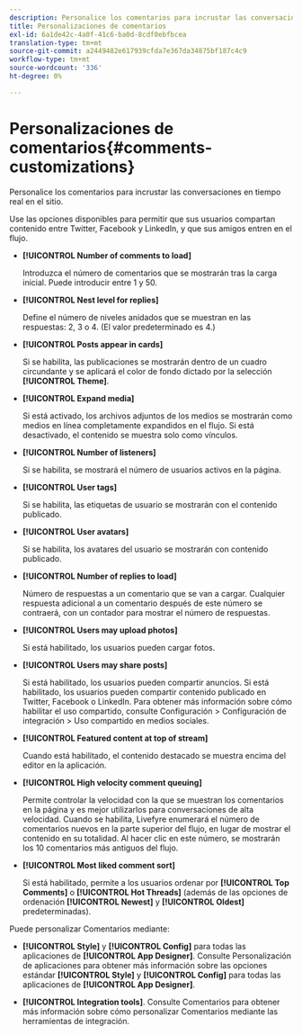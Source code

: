 ```yaml
---
description: Personalice los comentarios para incrustar las conversaciones en tiempo real en el sitio.
title: Personalizaciones de comentarios
exl-id: 6a1de42c-4a0f-41c6-ba0d-8cdf0ebfbcea
translation-type: tm+mt
source-git-commit: a2449482e617939cfda7e367da34875bf187c4c9
workflow-type: tm+mt
source-wordcount: '336'
ht-degree: 0%

---
```


# Personalizaciones de comentarios{#comments-customizations}

Personalice los comentarios para incrustar las conversaciones en tiempo real en el sitio.



Use las opciones disponibles para permitir que sus usuarios compartan contenido entre Twitter, Facebook y LinkedIn, y que sus amigos entren en el flujo.

* **[!UICONTROL Number of comments to load]**

   Introduzca el número de comentarios que se mostrarán tras la carga inicial. Puede introducir entre 1 y 50.

* **[!UICONTROL Nest level for replies]**

   Define el número de niveles anidados que se muestran en las respuestas: 2, 3 o 4. (El valor predeterminado es 4.)

* **[!UICONTROL Posts appear in cards]**

   Si se habilita, las publicaciones se mostrarán dentro de un cuadro circundante y se aplicará el color de fondo dictado por la selección **[!UICONTROL Theme]**.

* **[!UICONTROL Expand media]**

   Si está activado, los archivos adjuntos de los medios se mostrarán como medios en línea completamente expandidos en el flujo. Si está desactivado, el contenido se muestra solo como vínculos.

* **[!UICONTROL Number of listeners]**

   Si se habilita, se mostrará el número de usuarios activos en la página.

* **[!UICONTROL User tags]**

   Si se habilita, las etiquetas de usuario se mostrarán con el contenido publicado.

* **[!UICONTROL User avatars]**

   Si se habilita, los avatares del usuario se mostrarán con contenido publicado.

* **[!UICONTROL Number of replies to load]**

   Número de respuestas a un comentario que se van a cargar. Cualquier respuesta adicional a un comentario después de este número se contraerá, con un contador para mostrar el número de respuestas.

* **[!UICONTROL Users may upload photos]**

   Si está habilitado, los usuarios pueden cargar fotos.

* **[!UICONTROL Users may share posts]**

   Si está habilitado, los usuarios pueden compartir anuncios. Si está habilitado, los usuarios pueden compartir contenido publicado en Twitter, Facebook o LinkedIn. Para obtener más información sobre cómo habilitar el uso compartido, consulte Configuración > Configuración de integración > Uso compartido en medios sociales.

* **[!UICONTROL Featured content at top of stream]**

   Cuando está habilitado, el contenido destacado se muestra encima del editor en la aplicación.

* **[!UICONTROL High velocity comment queuing]**

   Permite controlar la velocidad con la que se muestran los comentarios en la página y es mejor utilizarlos para conversaciones de alta velocidad. Cuando se habilita, Livefyre enumerará el número de comentarios nuevos en la parte superior del flujo, en lugar de mostrar el contenido en su totalidad. Al hacer clic en este número, se mostrarán los 10 comentarios más antiguos del flujo.

* **[!UICONTROL Most liked comment sort]**

   Si está habilitado, permite a los usuarios ordenar por **[!UICONTROL Top Comments]** o **[!UICONTROL Hot Threads]** (además de las opciones de ordenación **[!UICONTROL Newest]** y **[!UICONTROL Oldest]** predeterminadas).

Puede personalizar Comentarios mediante:

* **[!UICONTROL Style]** y  **[!UICONTROL Config]** para todas las aplicaciones de  **[!UICONTROL App Designer]**. Consulte Personalización de aplicaciones para obtener más información sobre las opciones estándar **[!UICONTROL Style]** y **[!UICONTROL Config]** para todas las aplicaciones de **[!UICONTROL App Designer]**.

* **[!UICONTROL Integration tools]**. Consulte Comentarios para obtener más información sobre cómo personalizar Comentarios mediante las herramientas de integración.
